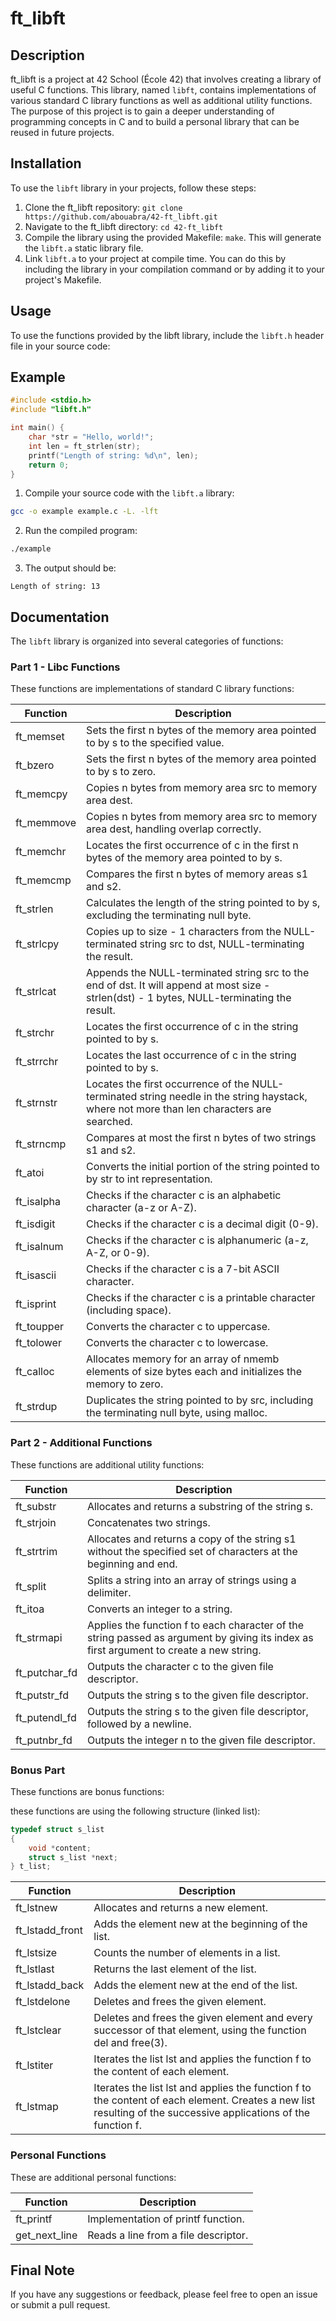# ft_libft

## Description

ft_libft is a project at 42 School (École 42) that involves creating a library of useful C functions. This library, named `libft`, contains implementations of various standard C library functions as well as additional utility functions. The purpose of this project is to gain a deeper understanding of programming concepts in C and to build a personal library that can be reused in future projects.

## Installation
To use the `libft` library in your projects, follow these steps:

1. Clone the ft_libft repository: `git clone https://github.com/abouabra/42-ft_libft.git`
2. Navigate to the ft_libft directory: `cd 42-ft_libft`
3. Compile the library using the provided Makefile: `make`.
This will generate the `libft.a` static library file.
4. Link `libft.a` to your project at compile time. You can do this by including the library in your compilation command or by adding it to your project's Makefile.

## Usage
To use the functions provided by the libft library, include the `libft.h` header file in your source code:

## Example
```c
#include <stdio.h>
#include "libft.h"

int main() {
    char *str = "Hello, world!";
    int len = ft_strlen(str);
    printf("Length of string: %d\n", len);
    return 0;
}
```

1. Compile your source code with the `libft.a` library:
```sh
gcc -o example example.c -L. -lft
```

2. Run the compiled program:
```sh
./example
```

3. The output should be:
```
Length of string: 13
```

## Documentation

The `libft` library is organized into several categories of functions:

### Part 1 - Libc Functions

These functions are implementations of standard C library functions:

| Function    | Description                                        |
|-------------|----------------------------------------------------|
| ft_memset   | Sets the first n bytes of the memory area pointed to by s to the specified value. |
| ft_bzero    | Sets the first n bytes of the memory area pointed to by s to zero. |
| ft_memcpy   | Copies n bytes from memory area src to memory area dest. |
| ft_memmove  | Copies n bytes from memory area src to memory area dest, handling overlap correctly. |
| ft_memchr   | Locates the first occurrence of c in the first n bytes of the memory area pointed to by s. |
| ft_memcmp   | Compares the first n bytes of memory areas s1 and s2. |
| ft_strlen   | Calculates the length of the string pointed to by s, excluding the terminating null byte. |
| ft_strlcpy  | Copies up to size - 1 characters from the NULL-terminated string src to dst, NULL-terminating the result. |
| ft_strlcat  | Appends the NULL-terminated string src to the end of dst. It will append at most size - strlen(dst) - 1 bytes, NULL-terminating the result. |
| ft_strchr   | Locates the first occurrence of c in the string pointed to by s. |
| ft_strrchr  | Locates the last occurrence of c in the string pointed to by s. |
| ft_strnstr  | Locates the first occurrence of the NULL-terminated string needle in the string haystack, where not more than len characters are searched. |
| ft_strncmp  | Compares at most the first n bytes of two strings s1 and s2. |
| ft_atoi     | Converts the initial portion of the string pointed to by str to int representation. |
| ft_isalpha  | Checks if the character c is an alphabetic character (a-z or A-Z). |
| ft_isdigit  | Checks if the character c is a decimal digit (0-9). |
| ft_isalnum  | Checks if the character c is alphanumeric (a-z, A-Z, or 0-9). |
| ft_isascii  | Checks if the character c is a 7-bit ASCII character. |
| ft_isprint  | Checks if the character c is a printable character (including space). |
| ft_toupper  | Converts the character c to uppercase. |
| ft_tolower  | Converts the character c to lowercase. |
| ft_calloc   | Allocates memory for an array of nmemb elements of size bytes each and initializes the memory to zero. |
| ft_strdup   | Duplicates the string pointed to by src, including the terminating null byte, using malloc. |

### Part 2 - Additional Functions

These functions are additional utility functions:

| Function      | Description                                           |
|---------------|-------------------------------------------------------|
| ft_substr     | Allocates and returns a substring of the string s.    |
| ft_strjoin    | Concatenates two strings.                             |
| ft_strtrim    | Allocates and returns a copy of the string s1 without the specified set of characters at the beginning and end. |
| ft_split      | Splits a string into an array of strings using a delimiter. |
| ft_itoa       | Converts an integer to a string.                      |
| ft_strmapi    | Applies the function f to each character of the string passed as argument by giving its index as first argument to create a new string. |
| ft_putchar_fd | Outputs the character c to the given file descriptor. |
| ft_putstr_fd  | Outputs the string s to the given file descriptor.    |
| ft_putendl_fd | Outputs the string s to the given file descriptor, followed by a newline. |
| ft_putnbr_fd  | Outputs the integer n to the given file descriptor.   |

### Bonus Part

These functions are bonus functions:

these functions are using the following structure (linked list):

```c
typedef struct s_list
{
    void *content;
    struct s_list *next;
} t_list;
```


| Function        | Description                                          |
|-----------------|------------------------------------------------------|
| ft_lstnew       | Allocates and returns a new element.                 |
| ft_lstadd_front | Adds the element new at the beginning of the list.   |
| ft_lstsize      | Counts the number of elements in a list.             |
| ft_lstlast      | Returns the last element of the list.                |
| ft_lstadd_back  | Adds the element new at the end of the list.         |
| ft_lstdelone    | Deletes and frees the given element.                 |
| ft_lstclear     | Deletes and frees the given element and every successor of that element, using the function del and free(3). |
| ft_lstiter      | Iterates the list lst and applies the function f to the content of each element. |
| ft_lstmap       | Iterates the list lst and applies the function f to the content of each element. Creates a new list resulting of the successive applications of the function f. |

### Personal Functions

These are additional personal functions:

| Function     | Description                                         |
|--------------|-----------------------------------------------------|
| ft_printf    | Implementation of printf function.                  |
| get_next_line| Reads a line from a file descriptor.                |

## Final Note

If you have any suggestions or feedback, please feel free to open an issue or submit a pull request.
